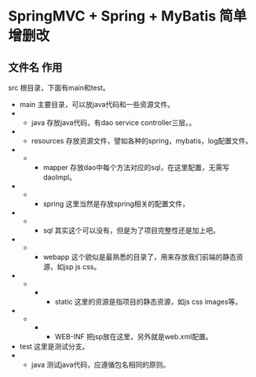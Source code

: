 # SpringMVC + Spring + MyBatis 简单增删改

## 文件名	作用
 src	根目录，下面有main和test。
- main	主要目录，可以放java代码和一些资源文件。
- - java	存放java代码，有dao service controller三层。。
- - resources	存放资源文件，譬如各种的spring，mybatis，log配置文件。
- - - mapper	存放dao中每个方法对应的sql，在这里配置，无需写daoImpl。
- - - spring	这里当然是存放spring相关的配置文件，
- - - sql	其实这个可以没有，但是为了项目完整性还是加上吧。
- - - webapp	这个貌似是最熟悉的目录了，用来存放我们前端的静态资源，如jsp js css。
- - - - static	这里的资源是指项目的静态资源，如js css images等。
- - - - WEB-INF	把jsp放在这里，另外就是web.xml配置。
- test	这里是测试分支。
- - java	测试java代码，应遵循包名相同的原则。
